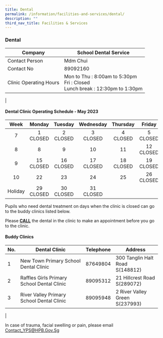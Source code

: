 ```yaml
---
title: Dental
permalink: /information/facilities-and-services/dental/
description: ""
third_nav_title: Facilities & Services
---
```

### **Dental**

| Company | School Dental Service |
|---|---|
| Contact Person | Mdm Chui |
| Contact No | 89092160 |
| Clinic Operating Hours  | Mon to Thu : 8:00am to 5:30pm<br>Fri : Closed <br>Lunch break : 12:30pm to 1:30pm|
|

#### **Dental Clinic Operating Schedule - May 2023**

| <center>Week | <center>Monday| <center>Tuesday | <center>Wednesday | <center>Thursday | <center>Friday |
|:---:|---|---|---|---|---|
| <center> 7|<center>1<br>CLOSED  | <center>2<br>CLOSED | <center>3<br>CLOSED |<center>4<br>CLOSED  |<center>5<br>CLOSED| 
| <center>8 | <center>8<br>  | <center>9<br>  | <center>10<br> | <center>11<br> | <center>12<br>CLOSED  |
| <center> 9 |  <center>15<br>CLOSED | <center> 16<br>CLOSED | <center> 17<br>CLOSED |  <center> 18<br>CLOSED | <center> 19<br>CLOSED |
| <center> 10|  <center>22<br> | <center>23 <br> | <center>24 <br>|<center>25 <br> |<center>26 <br>CLOSED|
| <center> Holiday |  <center>29<br>CLOSED | <center> 30<br>CLOSED | <center> 31<br>CLOSED |  <center>  | <center>  |
	
Pupils who need dental treatment on days when the clinic is closed can go to the buddy clinics listed below.

Please <b><u>CALL</u></b> the dental in the clinic to make an appointment before you go to the clinic.

#### **Buddy Clinics**

| No. | Dental Clinic | Telephone | Address |
|---|---|:---:|---|
| 1 | New Town Primary School Dental Clinic |  87649804 | 300 Tanglin Halt Road<br>S(148812)|
| 2 | Raffles Girls Primary School Dental Clinic |  89095312 | 21 Hillcrest Road<br>S(289072) |
| 3 | River Valley Primary School Dental Clinic |  89095948 | 2 River Valley Green<br>S(237993) |
|

In case of trauma, facial swelling or pain, please email Contact_YPS@HPB.Gov.Sg</center></center></center></center></center></center></center></center></center></center></center></center></center></center></center></center></center></center></center></center></center></center></center></center></center></center></center></center></center></center></center></center></center></center></center></center>